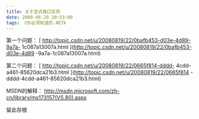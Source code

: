 ```yaml
---
title: 关于显式接口实现
date: 2008-08-20 20:53:00
tags: 《你必须知道的.NET》
---
```

第一个问题： [ http://topic.csdn.net/u/20080819/22/0bafb453-d03e-4d89-9a7a-
1c087a13007a.html ](http://topic.csdn.net/u/20080819/22/0bafb453-d03e-4d89
-9a7a-1c087a13007a.html)

第二个问题： [ http://topic.csdn.net/u/20080819/22/0665f814-dddd-
4cdd-a461-85620dca21b3.html ](http://topic.csdn.net/u/20080819/22/0665f814
-dddd-4cdd-a461-85620dca21b3.html)

MSDN的解释： [ http://msdn.microsoft.com/zh-cn/library/ms173157(VS.80).aspx
](http://msdn.microsoft.com/zh-cn/library/ms173157\(VS.80\).aspx)

留此存根



